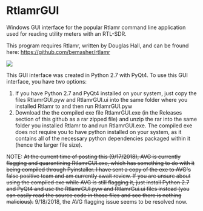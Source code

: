 # RtlamrGUI
Windows GUI interface for the popular Rtlamr command line application used for reading utility meters with an RTL-SDR.

This program requires Rtlamr, written by Douglas Hall, and can be fround here: https://github.com/bemasher/rtlamr

![](../master/RtlamrGUI.jpg)

This GUI interface was created in Python 2.7 with PyQt4. To use this GUI interface, you have two options:
1. If you have Python 2.7 and PyQt4 installed on your system, just copy the files RtlamrGUI.pyw and RtlamrGUI.ui into the same folder where you installed Rtlamr to and then run RtlamrGUI.pyw
2. Download the the compiled exe file RtlamrGUI.exe (in the Releases section of this github as a rar zipped file) and unzip the rar into the same folder you installed Rtlamr to and run RtlamrGUI.exe. The compiled exe does not require you to have python installed on your system, as it contains all of the necessary python dependencies packaged within it (hence the larger file size). 

NOTE: ~~At the current time of posting this (9/17/2018), AVG is currently flagging and quarantining RtlamrGUI.exe, which has something to do with it being compiled through Pyinstaller. I have sent a copy of the exe to AVG's false positive team and am currently await review. If you are unsure about using the compiled exe while AVG is still flagging it, just install Python 2.7 and PyQt4 and use the RtlamrGUI.pyw and RtlamrGui.ui files instead (you can easily read the source code in those files and see there is nothing malicious).~~ 9/18/2018, the AVG flagging issue seems to be resolved now.

